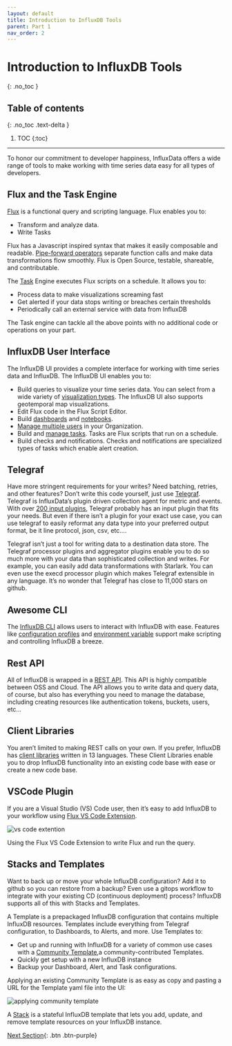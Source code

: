 ```yaml
---
layout: default
title: Introduction to InfluxDB Tools
parent: Part 1
nav_order: 2
---
```


# Introduction to InfluxDB Tools
{: .no_toc }

## Table of contents
{: .no_toc .text-delta }

1. TOC
{:toc}

---
To honor our commitment to developer happiness, InfluxData offers a wide range of tools to make working with time series data easy for all types of developers. 


## Flux and the Task Engine 

[Flux](https://docs.influxdata.com/influxdb/cloud/query-data/get-started/) is a functional query and scripting language. Flux enables you to:

* Transform and analyze data. 
* Write Tasks

Flux has a Javascript inspired syntax that makes it easily composable and readable. [Pipe-forward operators](https://docs.influxdata.com/flux/v0.x/get-started/syntax-basics/) separate function calls and make data transformations flow smoothly. Flux is Open Source, testable, shareable, and contributable. 

The [Task](https://docs.influxdata.com/influxdb/cloud/process-data/manage-tasks/) Engine executes Flux scripts on a schedule. It allows you to: 

* Process data to make visualizations screaming fast
* Get alerted if your data stops writing or breaches certain thresholds
* Periodically call an external service with data from InfluxDB

The Task engine can tackle all the above points with no additional code or operations on your part.


## InfluxDB User Interface

The InfluxDB UI provides a complete interface for working with time series data and InfluxDB. The InfluxDB UI enables you to:

* Build queries to visualize your time series data. You can select from a wide variety of [visualization types](https://docs.influxdata.com/influxdb/cloud/visualize-data/visualization-types/). The InfluxDB UI also supports geotemporal map visualizations. 
* Edit Flux code in the Flux Script Editor.
* Build [dashboards](https://docs.influxdata.com/influxdb/cloud/visualize-data/dashboards/) and [notebooks](https://docs.influxdata.com/influxdb/cloud/notebooks/).
* [Manage multiple users](https://docs.influxdata.com/influxdb/cloud/account-management/multi-user/) in your Organization.
* Build and [manage tasks](https://docs.influxdata.com/influxdb/cloud/process-data/manage-tasks/). Tasks are Flux scripts that run on a schedule. 
* Build checks and notifications. Checks and notifications are specialized types of tasks which enable alert creation. 


## Telegraf 

Have more stringent requirements for your writes? Need batching, retries, and other features? Don’t write this code yourself, just use [Telegraf](https://www.influxdata.com/time-series-platform/telegraf/). Telegraf is InfluxData’s plugin driven collection agent for metric and events.  With over [200 input plugins](https://github.com/influxdata/telegraf/tree/master/plugins/inputs), Telegraf  probably has an input plugin that fits your needs. But even if there isn’t a plugin for your exact use case, you can use telegraf to easily reformat any data type into your preferred output format, be it line protocol, json, csv, etc…. 

Telegraf isn’t just a tool for writing data to a destination data store. The Telegraf processor plugins and aggregator plugins enable you to do so much more with your data than sophisticated collection and writes. For example, you can easily add data transformations with Starlark. You can even use the execd processor plugin which makes Telegraf extensible in any language. It’s no wonder that Telegraf has close to 11,000 stars on github.  


## Awesome CLI

The [InfluxDB CLI](https://docs.influxdata.com/influxdb/cloud/reference/cli/influx/) allows users to interact with InfluxDB with ease. Features like [configuration profiles](https://docs.influxdata.com/influxdb/cloud/sign-up/#step-5-set-up-a-configuration-profile) and [environment variable](https://docs.influxdata.com/influxdb/v2.0/reference/cli/influx/#mapped-environment-variables) support make scripting and controlling InfluxDB a breeze.


## Rest API

All of InfluxDB is wrapped in a [REST API](https://docs.influxdata.com/influxdb/v2.0/api/). This API is highly compatible between OSS and Cloud. The API allows you to write data and query data, of course, but also has everything you need to manage the database, including creating resources like authentication tokens, buckets, users, etc…


## Client Libraries	

You aren’t limited to making REST calls on your own. If you prefer, InfluxDB has [client libraries](https://docs.influxdata.com/influxdb/cloud/api-guide/client-libraries/) written in 13 languages. These Client Libraries enable you to drop InfluxDB functionality into an existing code base with ease or create a new code base.


## VSCode Plugin

If you are a Visual Studio (VS) Code user, then it’s easy to add InfluxDB to your workflow using [Flux VS Code Extension](https://docs.influxdata.com/influxdb/cloud/tools/flux-vscode/).

![vs code extention]({{site.url}}/assets/images/part-1/introduction-to-influxdb-tools/1-vs-code.png)

Using the Flux VS Code Extension to write Flux and run the query. 


## Stacks and Templates

Want to back up or move your whole InfluxDB configuration? Add it to github so you can restore from a backup? Even use a gitops workflow to integrate with your existing CD (continuous deployment) process? InfluxDB supports all of this with Stacks and Templates. 

A Template is a prepackaged InfluxDB configuration that contains multiple InfluxDB resources. Templates include everything from Telegraf configuration, to Dashboards, to Alerts, and more. Use Templates to:



* Get up and running with InfluxDB for a variety of common use cases with a [Community Template](https://github.com/influxdata/community-templates),a community-contributed Templates. 
* Quickly get setup with a new InfluxDB instance
* Backup your Dashboard, Alert, and Task configurations. 

Applying an existing Community Template is as easy as copy and pasting a URL for the Template yaml file into the UI: 

![applying community template]({{site.url}}/assets/images/part-1/introduction-to-influxdb-tools/2-community-template.png)


A [Stack](https://docs.influxdata.com/influxdb/cloud/influxdb-templates/stacks/) is a stateful InfluxDB template that lets you add, update, and remove template resources on your InfluxDB instance. 

[Next Section]({{site.baseurl}}/docs/part-1/setting-up-influxdb){: .btn .btn-purple}
